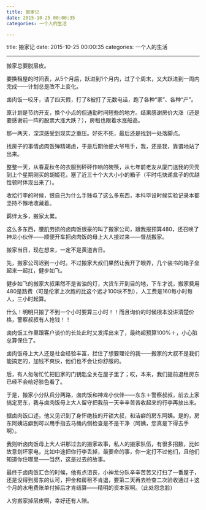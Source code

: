 ```yaml
---
title: 搬家记
date: 2015-10-25 00:00:35
categories: 一个人的生活

---
```

title: 搬家记
date: 2015-10-25 00:00:35
categories: 一个人的生活





---

搬家总要脱层皮。

要换租屋的时间表，从5个月后，跃进到1个月内，过了个周末，又大跃进到一周内完成——计划总是改不上变化。

卤肉饭一咬牙，请了四天假，打了&被打了无数电话，跑了各种“家”、各种“产”。

原计划是节约开支，换个小点的但通勤时间短些的地方。结果感谢房价大涨（还是要感谢前一阵的股票大涨大跌？），房租也跟着水涨船高。

那一两天，深深感受到现实之重压。好死不死，最后还是找到一处落脚点。



找房子的事情卤肉饭殚精竭虑，于是后期他便大爷甩手，我，还是我，靠谱地站了出来。

整整一天，从春夏秋冬的衣服到砰砰作响的碗筷，从七年前老友从厦门送我的贝壳到上个星期刚买的胡姬花，塞了近三十个大大小小的箱子（平时屯快递盒子的优越性顿时体现出来了）。

收拾行李的时候，恨自己为什么手贱屯了这么多东西，本科毕设时候实验记录本都坚持不懈地收藏着。

羁绊太多，搬家太累。

这么多东西，腰肌劳损的卤肉饭很豪的叫了搬家公司，跟我报预算480，还召唤了神龙小伙伴——顺便开车把卤肉饭的母上大人接过来——督战搬家。

搬家当日，现在想来，一定不是黄道吉日。

先，搬家公司迟到一小时。不过搬家大叔们果然让我开了眼界，几个装书的箱子垒起来一起扛，健步如飞。

健步如飞的搬家大叔果然不是省油的灯，大货车开到目的地，下车才说，搬家费用480是路费（可是伦家上次跑的比这个远才100块不到），人工费是160每小时每人，三小时起算。

什么！明明只搬了不到一个小时要算三小时！！而且询价的时候根本没讲清楚价格，警察叔叔有人抢钱！！



卤肉饭工作里跟客户谈价的长处此时又发挥出来了，最终超预算100%＋，小心脏总算保住了。

卤肉饭母上大人还是社会经验丰富，拦住了想要理论的我——搬家的大叔不是我们能搞定的，加钱不爽快，他们也不会让你舒服的。

后，有人匆匆忙忙把旧家的门钥匙全关在屋子里了；哎，本来，我们提前退租房东已经不会给好脸色看了。

于是，搬家小分队兵分两路，卤肉饭和神龙小伙伴——东东＋警察叔叔，前去上家搞定房东，我与卤肉饭母上大人留守把我前一天辛辛苦苦收起来的行李再放出来。



据卤肉饭口述，他又见识到了身怀绝技的开锁大叔，和洁癖的房东阿姨。是的，房东阿姨洁癖到可以用手指去马桶内侧检查是不是干净（阿姨，您真是下得去手啊）。

我则听卤肉饭母上大人讲那过去的搬家故事，私人的搬家队伍，有很多招数，比如故意划坏家电，比如中途把你行李丢掉，最要命的事，你一定打不过他们，且他们知道你住哪里——当然，这是过去的故事。



最终于卤肉饭汇合的时候，他有点沮丧，小神龙分队辛辛苦苦又打扫了一番屋子，还是没得到房东的认可，押金和房租不肯退，要第二天再去检查二次验收通过＋这个月的水电费账单付掉后才肯结算——精明的资本家啊。（此处怨念脸）

人穷搬家掉层皮啊，幸好还有人陪。